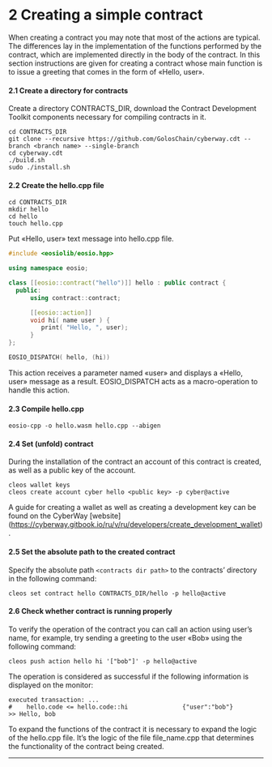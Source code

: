 
# 2 Creating a simple contract  

When creating a contract you may note that most of the actions are typical. The differences lay in the implementation of the functions performed by the contract, which are implemented directly in the body of the contract. In this section instructions are given for creating a contract whose main function is to issue a greeting that comes in the form of «Hello, user».  

#### 2.1 Create a directory for contracts  
Create a directory CONTRACTS_DIR, download the Contract Development Toolkit components necessary for compiling contracts in it.
```
cd CONTRACTS_DIR
git clone --recursive https://github.com/GolosChain/cyberway.cdt --branch <branch name> --single-branch
cd cyberway.cdt
./build.sh
sudo ./install.sh
```  
#### 2.2 Create the hello.cpp file
```
cd CONTRACTS_DIR
mkdir hello
cd hello
touch hello.cpp
```  
Put  «Hello, user» text message into hello.cpp file.
```cpp
#include <eosiolib/eosio.hpp>

using namespace eosio;

class [[eosio::contract("hello")]] hello : public contract {
  public:
      using contract::contract;

      [[eosio::action]]
      void hi( name user ) {
         print( "Hello, ", user);
      }
};

EOSIO_DISPATCH( hello, (hi))
```  
This action receives a parameter named «user» and displays a «Hello, user» message as a result. EOSIO_DISPATCH acts as a macro-operation to handle this action.  

#### 2.3 Compile hello.cpp
```
eosio-cpp -o hello.wasm hello.cpp --abigen
```  

#### 2.4 Set (unfold) contract  
During the installation of the contract an account of this contract is created, as well as a public key of the account.  
```
cleos wallet keys
cleos create account cyber hello <public key> -p cyber@active
```   
A guide for creating a wallet as well as creating a development key can be found on the CyberWay [website] (https://cyberway.gitbook.io/ru/v/ru/developers/create_development_wallet).  

#### 2.5 Set the absolute path to the created contract  
Specify the absolute path `<contracts dir path>` to the contracts’ directory in the following command:
```
cleos set contract hello CONTRACTS_DIR/hello -p hello@active
```  
#### 2.6 Check whether contract is running properly
To verify the operation of the contract  you can call an action using user’s name, for example, try sending a greeting to the user «Bob» using the following command: 
```
cleos push action hello hi '["bob"]' -p hello@active
```  

The operation is considered as successful if the following information is displayed on the monitor:
```
executed transaction: ... 
#    hello.code <= hello.code::hi               {"user":"bob"}
>> Hello, bob
```  

To expand the functions of the contract it is necessary to expand the logic of the hello.cpp file. It’s the logic of the file file_name.cpp that determines the functionality of the contract being created. 

****  
